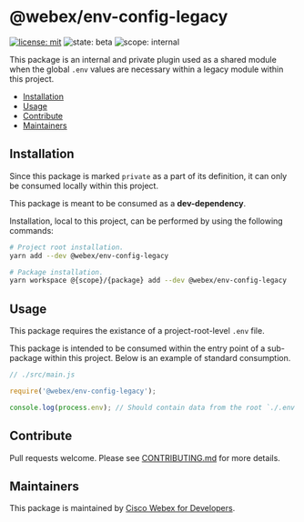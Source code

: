 # @webex/env-config-legacy

[![license: mit](https://img.shields.io/badge/License-Cisco-blueviolet?style=flat-square)](https://github.com/webex/webex-js-sdk/blob/master/LICENSE)
![state: beta](https://img.shields.io/badge/State\-Beta-blue?style=flat-square)
![scope: internal](https://img.shields.io/badge/Scope-Internal-red?style=flat-square)

This package is an internal and private plugin used as a shared module when the global `.env` values are necessary within a legacy module within this project.

* [Installation](#installation)
* [Usage](#usage)
* [Contribute](#contribute)
* [Maintainers](#maintainers)

## Installation

Since this package is marked `private` as a part of its definition, it can only be consumed locally within this project.

This package is meant to be consumed as a **dev-dependency**.

Installation, local to this project, can be performed by using the following commands:

```bash
# Project root installation.
yarn add --dev @webex/env-config-legacy

# Package installation.
yarn workspace @{scope}/{package} add --dev @webex/env-config-legacy
```

## Usage

This package requires the existance of a project-root-level `.env` file.

This package is intended to be consumed within the entry point of a sub-package within this project. Below is an example of standard consumption.

```js
// ./src/main.js

require('@webex/env-config-legacy');

console.log(process.env); // Should contain data from the root `./.env` file.
```

## Contribute

Pull requests welcome. Please see [CONTRIBUTING.md](https://github.com/webex/webex-js-sdk/blob/master/CONTRIBUTING.md) for more details.

## Maintainers

This package is maintained by [Cisco Webex for Developers](https://developer.webex.com/).
